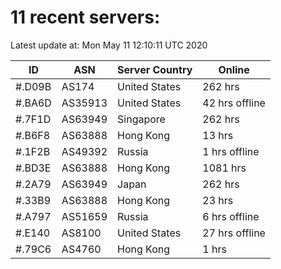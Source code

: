 # 11 recent servers:

Latest update at: Mon May 11 12:10:11 UTC 2020

| ID | ASN | Server Country | Online |
| -- | --- | -------------- | ------ |
| #.D09B | AS174 | United States | 262 hrs |
| #.BA6D | AS35913 | United States | 42 hrs offline |
| #.7F1D | AS63949 | Singapore | 262 hrs |
| #.B6F8 | AS63888 | Hong Kong | 13 hrs |
| #.1F2B | AS49392 | Russia | 1 hrs offline |
| #.BD3E | AS63888 | Hong Kong | 1081 hrs |
| #.2A79 | AS63949 | Japan | 262 hrs |
| #.33B9 | AS63888 | Hong Kong | 23 hrs |
| #.A797 | AS51659 | Russia | 6 hrs offline |
| #.E140 | AS8100 | United States | 27 hrs offline |
| #.79C6 | AS4760 | Hong Kong | 1 hrs |

